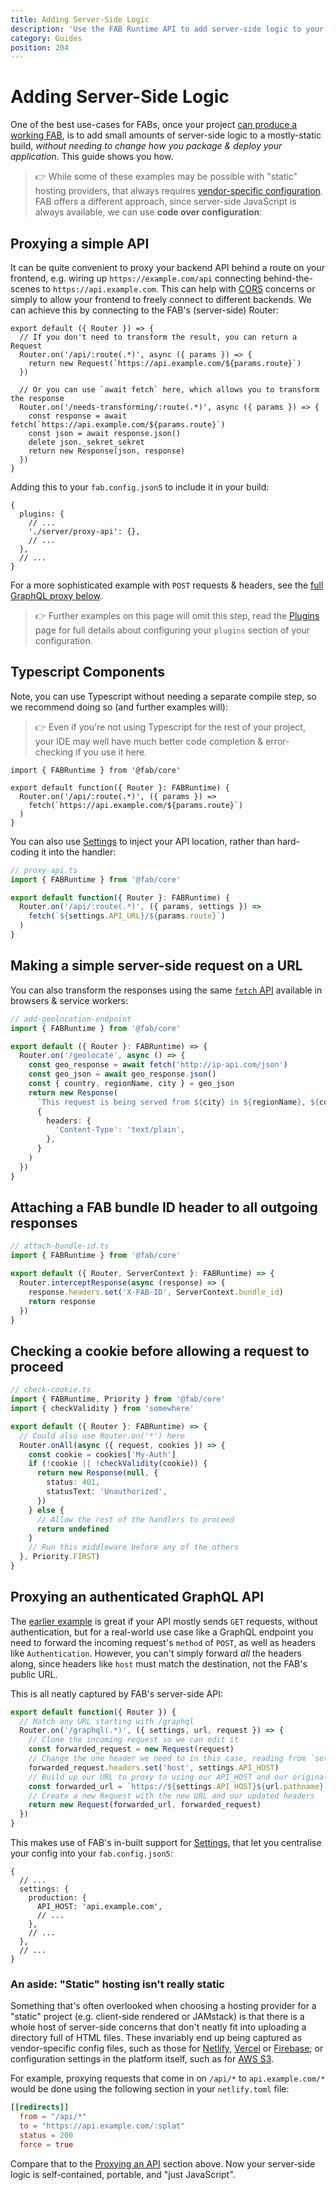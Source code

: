 ```yaml
---
title: Adding Server-Side Logic
description: 'Use the FAB Runtime API to add server-side logic to your FAB'
category: Guides
position: 204
---
```


# Adding Server-Side Logic

One of the best use-cases for FABs, once your project [can produce a working FAB](/guides/getting-started), is to add small amounts of server-side logic to a mostly-static build, _without needing to change how you package & deploy your application_. This guide shows you how.

> 👉 While some of these examples may be possible with "static" hosting providers, that always requires [vendor-specific configuration](#an-aside-static-hosting-isnt-really-static). FAB offers a different approach, since server-side JavaScript is always available, we can use **code over configuration**:

## Proxying a simple API

It can be quite convenient to proxy your backend API behind a route on your frontend, e.g. wiring up `https://example.com/api` connecting behind-the-scenes to `https://api.example.com`. This can help with [CORS](https://developer.mozilla.org/en-US/docs/Web/HTTP/CORS) concerns or simply to allow your frontend to freely connect to different backends. We can achieve this by connecting to the FAB's (server-side) Router:

```js[proxy-api.js]
export default ({ Router }) => {
  // If you don't need to transform the result, you can return a Request
  Router.on('/api/:route(.*)', async ({ params }) => {
    return new Request(`https://api.example.com/${params.route}`)
  })
  
  // Or you can use `await fetch` here, which allows you to transform the response
  Router.on('/needs-transforming/:route(.*)', async ({ params }) => {
    const response = await fetch(`https://api.example.com/${params.route}`)
    const json = await response.json()
    delete json._sekret_sekret
    return new Response(json, response)
  })
}
```

Adding this to your `fab.config.json5` to include it in your build:

```json5
{
  plugins: {
    // ...
    './server/proxy-api': {},
    // ...
  },
  // ...
}
```

For a more sophisticated example with `POST` requests & headers, see the [full GraphQL proxy below](#proxying-an-authenticated-graphql-api).

> 👉 Further examples on this page will omit this step, read the [Plugins](/kb/plugins) page for full details about configuring your `plugins` section of your configuration.

## Typescript Components

Note, you can use Typescript without needing a separate compile step, so we recommend doing so (and further examples will):

> 👉 Even if you're not using Typescript for the rest of your project, your IDE may well have much better code completion & error-checking if you use it here.

```ts[proxy-api.ts]
import { FABRuntime } from '@fab/core'

export default function({ Router }: FABRuntime) {
  Router.on('/api/:route(.*)', ({ params }) =>
    fetch(`https://api.example.com/${params.route}`)
  )
}
```

You can also use [Settings](/kb/settings) to inject your API location, rather than hard-coding it into the handler:

```ts
// proxy-api.ts
import { FABRuntime } from '@fab/core'

export default function({ Router }: FABRuntime) {
  Router.on('/api/:route(.*)', ({ params, settings }) =>
    fetch(`${settings.API_URL}/${params.route}`)
  )
}
```

## Making a simple server-side request on a URL

You can also transform the responses using the same [`fetch` API](https://developer.mozilla.org/en-US/docs/Web/API/Fetch_API) available in browsers & service workers:

```ts
// add-geolocation-endpoint
import { FABRuntime } from '@fab/core'

export default ({ Router }: FABRuntime) => {
  Router.on('/geolocate', async () => {
    const geo_response = await fetch('http://ip-api.com/json')
    const geo_json = await geo_response.json()
    const { country, regionName, city } = geo_json
    return new Response(
      `This request is being served from ${city} in ${regionName}, ${country}.`,
      {
        headers: {
          'Content-Type': 'text/plain',
        },
      }
    )
  })
}
```

## Attaching a FAB bundle ID header to all outgoing responses

```ts
// attach-bundle-id.ts
import { FABRuntime } from '@fab/core'

export default ({ Router, ServerContext }: FABRuntime) => {
  Router.interceptResponse(async (response) => {
    response.headers.set('X-FAB-ID', ServerContext.bundle_id)
    return response
  })
}
```

## Checking a cookie before allowing a request to proceed

```ts
// check-cookie.ts
import { FABRuntime, Priority } from '@fab/core'
import { checkValidity } from 'somewhere'

export default ({ Router }: FABRuntime) => {
  // Could also use Router.on('*') here
  Router.onAll(async ({ request, cookies }) => {
    const cookie = cookies['My-Auth']
    if (!cookie || !checkValidity(cookie)) {
      return new Response(null, {
        status: 401,
        statusText: 'Unauthorized',
      })
    } else {
      // Allow the rest of the handlers to proceed
      return undefined
    }
    // Run this middleware before any of the others
  }, Priority.FIRST)
}
```

## Proxying an authenticated GraphQL API

The [earlier example](#proxying-a-simple-api) is great if your API mostly sends `GET` requests, without authentication, but for a real-world use case like a GraphQL endpoint you need to forward the incoming request's `method` of `POST`, as well as headers like `Authentication`. However, you can't simply forward _all_ the headers along, since headers like `host` must match the destination, not the FAB's public URL.

This is all neatly captured by FAB's server-side API:

```js
export default function({ Router }) {
  // Match any URL starting with /graphql
  Router.on('/graphql(.*)', ({ settings, url, request }) => {
    // Clone the incoming request so we can edit it
    const forwarded_request = new Request(request)
    // Change the one header we need to in this case, reading from `settings`
    forwarded_request.headers.set('host', settings.API_HOST)
    // Build up our URL to proxy to using our API_HOST and our original request's pathname
    const forwarded_url = `https://${settings.API_HOST}${url.pathname}`
    // Create a new Request with the new URL and our updated headers
    return new Request(forwarded_url, forwarded_request)
  })
}
```

This makes use of FAB's in-built support for [Settings](/kb/settings), that let you centralise your config into your `fab.config.json5`:

```json5
{
  // ...
  settings: {
    production: {
      API_HOST: 'api.example.com',
      // ...
    },
    // ...
  },
  // ...
}
```

### An aside: "Static" hosting isn't really static

Something that's often overlooked when choosing a hosting provider for a "static" project (e.g. client-side rendered or JAMstack) is that there is a whole host of server-side concerns that don't neatly fit into uploading a directory full of HTML files. These invariably end up being captured as vendor-specific config files, such as those for [Netlify](https://docs.netlify.com/configure-builds/file-based-configuration), [Vercel](https://vercel.com/docs/configuration) or [Firebase](https://firebase.google.com/docs/hosting/full-config); or configuration settings in the platform itself, such as for [AWS S3](https://docs.aws.amazon.com/AmazonS3/latest/dev/HowDoIWebsiteConfiguration.html).

For example, proxying requests that come in on `/api/*` to `api.example.com/*` would be done using the following section in your `netlify.toml` file:

```toml
[[redirects]]
  from = "/api/*"
  to = "https://api.example.com/:splat"
  status = 200
  force = true
```

Compare that to the [Proxying an API](#proxying-an-api) section above. Now your server-side logic is self-contained, portable, and "just JavaScript".
